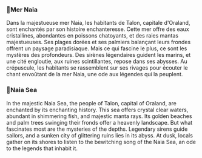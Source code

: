 ### 🌊Mer Naia

Dans la majestueuse mer Naia, les habitants de Talon, capitale d'Oraland, sont enchantés par son histoire enchanteresse. Cette mer offre des eaux cristallines, abondantes en poissons chatoyants, et des raies mantas majestueuses. Ses plages dorées et ses palmiers balançant leurs frondes offrent un paysage paradisiaque. Mais ce qui fascine le plus, ce sont les mystères des profondeurs. Des sirènes légendaires guident les marins, et une cité engloutie, aux ruines scintillantes, repose dans ses abysses. Au crépuscule, les habitants se rassemblent sur ses rivages pour écouter le chant envoûtant de la mer Naia, une ode aux légendes qui la peuplent.

### 🌊Naia Sea

In the majestic Naia Sea, the people of Talon, capital of Oraland, are enchanted by its enchanting history. This sea offers crystal clear waters, abundant in shimmering fish, and majestic manta rays. Its golden beaches and palm trees swinging their fronds offer a heavenly landscape. But what fascinates most are the mysteries of the depths. Legendary sirens guide sailors, and a sunken city of glittering ruins lies in its abyss. At dusk, locals gather on its shores to listen to the bewitching song of the Naia Sea, an ode to the legends that inhabit it.
